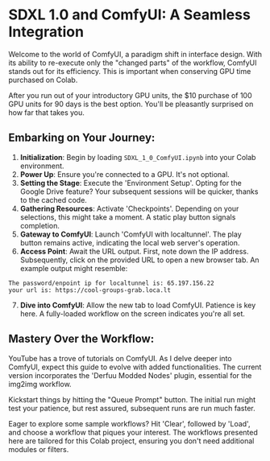 # SDXL 1.0 and ComfyUI: A Seamless Integration

Welcome to the world of ComfyUI, a paradigm shift in interface design. With its ability to re-execute only the "changed parts" of the workflow, ComfyUI stands out for its efficiency. This is important when conserving GPU time purchased on Colab. 

After you run out of your introductory GPU units, the $10 purchase of 100 GPU units for 90 days is the best option.  You'll be pleasantly surprised on how far that takes you.

## Embarking on Your Journey:

1. **Initialization**: Begin by loading `SDXL_1_0_ComfyUI.ipynb` into your Colab environment.
2. **Power Up**: Ensure you're connected to a GPU. It's not optional.
3. **Setting the Stage**: Execute the 'Environment Setup'. Opting for the Google Drive feature? Your subsequent sessions will be quicker, thanks to the cached code.
4. **Gathering Resources**: Activate 'Checkpoints'. Depending on your selections, this might take a moment. A static play button signals completion.
5. **Gateway to ComfyUI**: Launch 'ComfyUI with localtunnel'. The play button remains active, indicating the local web server's operation.
6. **Access Point**: Await the URL output. First, note down the IP address. Subsequently, click on the provided URL to open a new browser tab. An example output might resemble:

```
The password/enpoint ip for localtunnel is: 65.197.156.22
your url is: https://cool-groups-grab.loca.lt
```

7. **Dive into ComfyUI**: Allow the new tab to load ComfyUI. Patience is key here. A fully-loaded workflow on the screen indicates you're all set.

## Mastery Over the Workflow:

YouTube has a trove of tutorials on ComfyUI. As I delve deeper into ComfyUI, expect this guide to evolve with added functionalities. The current version incorporates the 'Derfuu Modded Nodes' plugin, essential for the img2img workflow.

Kickstart things by hitting the "Queue Prompt" button. The initial run might test your patience, but rest assured, subsequent runs are run much faster.

Eager to explore some sample workflows? Hit 'Clear', followed by 'Load', and choose a workflow that piques your interest. The workflows presented here are tailored for this Colab project, ensuring you don't need additional modules or filters.
